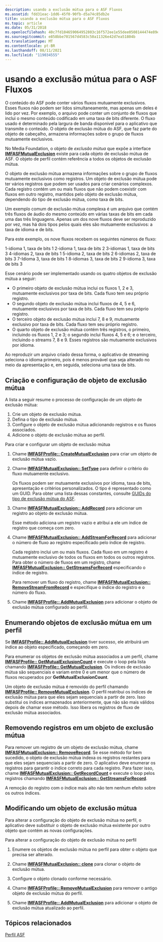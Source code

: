 ```yaml
---
description: usando a exclusão mútua para o ASF Fluxos
ms.assetid: fdd31eac-1dd6-45f0-90fb-d5a74c85db2e
title: usando a exclusão mútua para o ASF Fluxos
ms.topic: article
ms.date: 05/31/2018
ms.openlocfilehash: 40c7fd104659064952803c16f572ee1e55dee0508144474e89ee7c0f362315c9
ms.sourcegitcommit: e858bbe701567d4583c50a11326e42d7ea51804b
ms.translationtype: MT
ms.contentlocale: pt-BR
ms.lasthandoff: 08/11/2021
ms.locfileid: "119034555"
---
```

# <a name="using-mutual-exclusion-for-asf-streams"></a>usando a exclusão mútua para o ASF Fluxos

O conteúdo do ASF pode conter vários fluxos mutuamente exclusivos. Esses fluxos não podem ser lidos simultaneamente, mas apenas um deles é lido por vez. Por exemplo, o arquivo pode conter um conjunto de fluxos que inclui o mesmo conteúdo codificado em uma taxa de bits diferente. O fluxo usado é determinado pela largura de banda disponível para o aplicativo que transmite o conteúdo. O objeto de exclusão mútua do ASF, que faz parte do objeto de cabeçalho, armazena informações sobre o grupo de fluxos mutuamente exclusivos.

No Media Foundation, o objeto de *exclusão mútua* que expõe a interface [**IMFASFMutualExclusion**](/windows/desktop/api/wmcontainer/nn-wmcontainer-imfasfmutualexclusion) existe para cada objeto de exclusão mútua de ASF. O objeto de perfil contém referência a todos os objetos de exclusão mútua.

O objeto de exclusão mútua armazena informações sobre o grupo de fluxos mutuamente exclusivos como registros. Um objeto de exclusão mútua pode ter vários registros que podem ser usados para criar cenários complexos. Cada registro contém um ou mais fluxos que não podem coexistir com fluxos em outro registro, mantidos pelo objeto de exclusão mútua, dependendo do tipo de exclusão mútua, como taxa de bits.

Um exemplo comum de exclusão mútua complexa é um arquivo que contém três fluxos de áudio do mesmo conteúdo em várias taxas de bits em cada uma das três linguagens. Apenas um dos nove fluxos deve ser reproduzido por vez, mas há dois tipos pelos quais eles são mutuamente exclusivos: a taxa de idioma e de bits.

Para este exemplo, os nove fluxos recebem os seguintes números de fluxo:

<dl> 1-idioma 1, taxa de bits 1  
2-idioma 1, taxa de bits 2  
3-idiomas 1, taxa de bits 3  
4-idiomas 2, taxa de bits 1  
5-idioma 2, taxa de bits 2  
6-idiomas 2, taxa de bits 3  
7-Idioma 3, taxa de bits 1  
8-idiomas 3, taxa de bits 2  
9-idioma 3, taxa de bits 3  
</dl>

Esse cenário pode ser implementado usando os quatro objetos de exclusão mútua a seguir:

-   O primeiro objeto de exclusão mútua inclui os fluxos 1, 2 e 3, mutuamente exclusivos por taxa de bits. Cada fluxo tem seu próprio registro.
-   O segundo objeto de exclusão mútua inclui fluxos de 4, 5 e 6, mutuamente exclusivos por taxa de bits. Cada fluxo tem seu próprio registro.
-   O terceiro objeto de exclusão mútua inclui 7, 8 e 9, mutuamente exclusivo por taxa de bits. Cada fluxo tem seu próprio registro.
-   O quarto objeto de exclusão mútua contém três registros, o primeiro, incluindo os fluxos 1, 2 e 3; o segundo inclui fluxos 4, 5 e 6; e o terceiro, incluindo o streams 7, 8 e 9. Esses registros são mutuamente exclusivos por idioma.

Ao reproduzir um arquivo criado dessa forma, o aplicativo de streaming seleciona o idioma primeiro, pois é menos provável que seja alterado no meio da apresentação e, em seguida, seleciona uma taxa de bits.

## <a name="mutual-exclusion-object-creation-and-configuration"></a>Criação e configuração de objeto de exclusão mútua

A lista a seguir resume o processo de configuração de um objeto de exclusão mútua:

1.  Crie um objeto de exclusão mútua.
2.  Defina o tipo de exclusão mútua.
3.  Configure o objeto de exclusão mútua adicionando registros e os fluxos associados.
4.  Adicione o objeto de exclusão mútua ao perfil.

Para criar e configurar um objeto de exclusão mútua

1.  Chame [**IMFASFProfile:: CreateMutualExclusion**](/windows/desktop/api/wmcontainer/nf-wmcontainer-imfasfprofile-createmutualexclusion) para criar um objeto de exclusão mútua vazio.
2.  Chame [**IMFASFMutualExclusion:: SetType**](/windows/desktop/api/wmcontainer/nf-wmcontainer-imfasfmutualexclusion-settype) para definir o critério do fluxo mutuamente exclusivo.

    Os fluxos podem ser mutuamente exclusivos por idioma, taxa de bits, apresentação e critérios personalizados. O tipo é representado como um GUID. Para obter uma lista dessas constantes, consulte [GUIDs do tipo de exclusão mútua do ASF](asf-mutual-exclusion-type-guids.md).

3.  Chame [**IMFASFMutualExclusion:: AddRecord**](/windows/desktop/api/wmcontainer/nf-wmcontainer-imfasfmutualexclusion-addrecord) para adicionar um registro ao objeto de exclusão mútua.

    Esse método adiciona um registro vazio e atribui a ele um índice de registro que começa com zero.

4.  Chame [**IMFASFMutualExclusion:: AddStreamForRecord**](/windows/desktop/api/wmcontainer/nf-wmcontainer-imfasfmutualexclusion-addstreamforrecord) para adicionar o número de fluxo ao registro especificado pelo índice de registro.

    Cada registro inclui um ou mais fluxos. Cada fluxo em um registro é mutuamente exclusivo de todos os fluxos em todos os outros registros. Para obter o número de fluxos em um registro, chame [**IMFASFMutualExclusion:: GetStreamsForRecord**](/windows/desktop/api/wmcontainer/nf-wmcontainer-imfasfmutualexclusion-getstreamsforrecord) especificando o índice de registro.

    Para remover um fluxo do registro, chame [**IMFASFMutualExclusion:: RemoveStreamFromRecord**](/windows/desktop/api/wmcontainer/nf-wmcontainer-imfasfmutualexclusion-removestreamfromrecord) e especifique o índice do registro e o número do fluxo.

5.  Chame [**IMFASFProfile:: AddMutualExclusion**](/windows/desktop/api/wmcontainer/nf-wmcontainer-imfasfprofile-addmutualexclusion) para adicionar o objeto de exclusão mútua configurado ao perfil.

## <a name="enumerating-mutual-exclusion-objects-in-a-profile"></a>Enumerando objetos de exclusão mútua em um perfil

Se [**IMFASFProfile:: AddMutualExclusion**](/windows/desktop/api/wmcontainer/nf-wmcontainer-imfasfprofile-addmutualexclusion) tiver sucesso, ele atribuirá um índice ao objeto especificado, começando em zero.

Para enumerar os objetos de exclusão mútua associados a um perfil, chame [**IMFASFProfile:: GetMutualExclusionCount**](/windows/desktop/api/wmcontainer/nf-wmcontainer-imfasfprofile-getmutualexclusioncount) e execute o loop pela lista chamando [**IMFASFProfile:: GetMutualExclusion**](/windows/desktop/api/wmcontainer/nf-wmcontainer-imfasfprofile-getmutualexclusion). Os índices de exclusão mútua são sequenciais e variam entre 0 e um menor que o número de fluxos recuperados por **GetMutualExclusionCount**.

Um objeto de exclusão mútua é removido do perfil chamando [**IMFASFProfile:: RemoveMutualExclusion**](/windows/desktop/api/wmcontainer/nf-wmcontainer-imfasfprofile-removemutualexclusion). O perfil reatribui os índices de exclusão mútua para que eles sejam sequenciais a partir de zero. Isso substitui os índices armazenados anteriormente, que não são mais válidos depois de chamar esse método. Isso libera os registros de fluxo de exclusão mútua associados.

## <a name="removing-records-in-a-mutual-exclusion-object"></a>Removendo registros em um objeto de exclusão mútua

Para remover um registro de um objeto de exclusão mútua, chame [**IMFASFMutualExclusion:: RemoveRecord**](/windows/desktop/api/wmcontainer/nf-wmcontainer-imfasfmutualexclusion-removerecord). Se esse método for bem sucedido, o objeto de exclusão mútua indexa os registros restantes para que eles sejam sequenciais a partir de zero. O aplicativo deve enumerar os registros para garantir o índice correto para cada registro. Para fazer isso, chame [**IMFASFMutualExclusion:: GetRecordCount**](/windows/desktop/api/wmcontainer/nf-wmcontainer-imfasfmutualexclusion-getrecordcount) e execute o loop pelos registros chamando [**IMFASFMutualExclusion:: GetStreamsForRecord**](/windows/desktop/api/wmcontainer/nf-wmcontainer-imfasfmutualexclusion-getstreamsforrecord).

A remoção do registro com o índice mais alto não tem nenhum efeito sobre os outros índices.

## <a name="modifying-a-mutual-exclusion-object"></a>Modificando um objeto de exclusão mútua

Para alterar a configuração do objeto de exclusão mútua no perfil, o aplicativo deve substituir o objeto de exclusão mútua existente por outro objeto que contém as novas configurações.

Para alterar a configuração do objeto de exclusão mútua no perfil

1.  Enumere os objetos de exclusão mútua no perfil para obter o objeto que precisa ser alterado.
2.  Chame [**IMFASFMutualExclusion:: clone**](/windows/desktop/api/wmcontainer/nf-wmcontainer-imfasfmutualexclusion-clone) para clonar o objeto de exclusão mútua.

3.  Configure o objeto clonado conforme necessário.
4.  Chame [**IMFASFProfile:: RemoveMutualExclusion**](/windows/desktop/api/wmcontainer/nf-wmcontainer-imfasfprofile-removemutualexclusion) para remover o antigo objeto de exclusão mútua do perfil.

5.  Chame [**IMFASFProfile:: AddMutualExclusion**](/windows/desktop/api/wmcontainer/nf-wmcontainer-imfasfprofile-addmutualexclusion) para adicionar o objeto de exclusão mútua atualizado ao perfil.

## <a name="related-topics"></a>Tópicos relacionados

<dl> <dt>

[Perfil ASF](asf-profile.md)
</dt> </dl>

 

 



